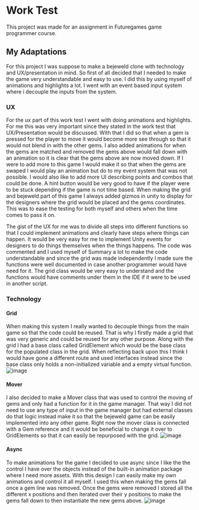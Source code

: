 # Work Test
This project was made for an assignment in Futuregames game programmer course.

## My Adaptations
For this project I was suppose to make a bejeweld clone with technology and UX/presentation in mind. So first of all decided that I needed to make the game very understandable and easy to use. I did this by using myself of animations and highlights a lot. I went with an event based input system where i decouple the inputs from the system. 

### UX
For the ux part of this work test I went with doing animations and highlights. For me this was very important since they stated in the work test that UX/Presentation would be discussed. With that I did so that when a gem is pressed for the player to move it would become more see through so that it would not blend in with the other gems. I also added animations for when the gems are matched and removed the gems above would fall down with an animation so it is clear that the gems above are now moved down. If I were to add more to this game I would make it so that when the gems are swaped I would play an animation but do to my event system that was not possible. I would also like to add more UI describing points and combos that could be done. A hint button would be very good to have if the player were to be stuck depending if the game is not time based. When making the grid and bejeweld part of this game I always added gizmos in unity to display for the designers where the grid would be placed and the gems coordinates. This was to ease the testing for both myself and others when the time comes to pass it on. 

The gist of the UX for me was to divide all steps into different functions so that I could implement animations and clearly have steps where things can happen. It would be very easy for me to implement Unity events for designers to do things themselves when the things happens.
The code was commented and I used myself of Summary a lot to make the code understandable and since the grid was made independently I made sure the functions were well documented in case another programmer would have need for it. The grid class would be very easy to understand and the functions would have comments under them in the IDE if it were to be used in another script. 

### Technology

#### Grid
When making this system I really wanted to decouple things from the main game so that the code could be reused. That is why I firstly made a grid that was very generic and could be reused for any other purpose. Along with the grid I had a base class called GridElement which would be the base class for the populated class in the grid. When reflecting back upon this I think I would have gone a different route and used interfaces instead since the base class only holds a non-initialized variable and a empty virtual function.![image](https://github.com/ChristianBackstrom/BejeweldClone/assets/54669344/57e5fdde-d750-45ee-bc9e-9113cc489e77)

#### Mover
I also decided to make a Mover class that was used to control the moving of gems and only had a function for it in the game manager. That way I did not need to use any type of input in the game manager but had external classes do that logic instead make it so that the bejeweld game can be easily implemented into any other game. Right now the mover class is connected with a Gem reference and it would be beneficial to change it over to GridElements so that it can easily be repurposed with the grid. ![image](https://github.com/ChristianBackstrom/BejeweldClone/assets/54669344/1f91aa4b-ce22-43f1-bc93-ec431679a85e)

#### Async
To make animations for the game I decided to use async since I like the the control I have over the objects instead of the built-in animation package where I need more assets. With this design I can easily make my own animations and control it all myself. I used this when making the gems fall once a gem line was removed. Once the gems were removed I stored all the different x positions and then iterated over their y positions to make the gems fall down to then instantiate the new gems above. ![image](https://github.com/ChristianBackstrom/BejeweldClone/assets/54669344/c8483e7a-cbf0-442c-9aed-653301ec4ab2)
